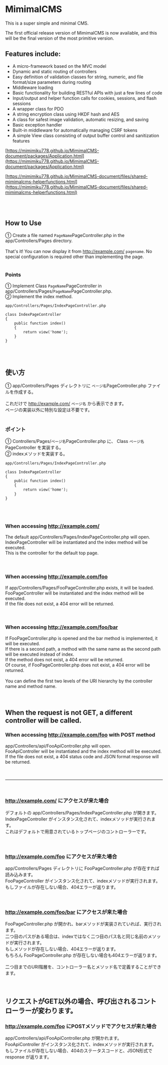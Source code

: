 # MimimalCMS
This is a super simple and minimal CMS.

The first official release version of MimimalCMS is now available, and this will be the final version of the most primitive version.

## Features include:
- A micro-framework based on the MVC model
- Dynamic and static routing of controllers
- Easy definition of validation classes for string, numeric, and file format/size parameters during routing
- Middleware loading
- Basic functionality for building RESTful APIs with just a few lines of code
- Input/output and helper function calls for cookies, sessions, and flash sessions
- A wrapper class for PDO
- A string encryption class using HKDF hash and AES
- A class for safest image validation, automatic resizing, and saving
- Basic exception handler
- Built-in middleware for automatically managing CSRF tokens
- A simple View class consisting of output buffer control and sanitization features

[https://mimimiku778.github.io/MimimalCMS-document/packages/Application.html](https://mimimiku778.github.io/MimimalCMS-document/packages/Application.html)  

[https://mimimiku778.github.io/MimimalCMS-document/files/shared-mimimalcms-helperfunctions.html](https://mimimiku778.github.io/MimimalCMS-document/files/shared-mimimalcms-helperfunctions.html)

<br>
<br>

## How to Use<br>
① Create a file named `PageName`PageController.php in the app/Controllers/Pages directory.<br>
<br>
That's it! You can now display it from http://example.com/ `pagename`. No special configuration is required other than implementing the page.<br>
<br>

### Points<br>
① Implement Class `PageName`PageController in app/Controllers/Pages/`PageName`PageController.php.<br>
② Implement the index method.<br>
```
app/Controllers/Pages/IndexPageController.php

class IndexPageController
{
    public function index()
    {
        return view('home');
    }
}
```
<br>
<br>

## 使い方<br>
① app/Controllers/Pages ディレクトリに `ページ名`PageController.php ファイルを作成する。<br>
<br>
これだけで http://example.com/ `ページ名` から表示できます。<br>
ページの実装以外に特別な設定は不要です。<br>
<br>

### ポイント<br>
① Controllers/Pages/`ページ名`PageController.php に、 Class `ページ名`PageController を実装する。<br>
② indexメソッドを実装する。<br>
```
app/Controllers/Pages/IndexPageController.php

class IndexPageController
{
    public function index()
    {
        return view('home');
    }
}
```
<br>
<br>

### When accessing http://example.com/<br>
The default app/Controllers/Pages/IndexPageController.php will open.<br>
IndexPageController will be instantiated and the index method will be executed.<br>
This is the controller for the default top page.<br>
<br>
<br>

### When accessing http://example.com/foo<br>
If app/Controllers/Pages/FooPageController.php exists, it will be loaded.<br>
FooPageController will be instantiated and the index method will be executed.<br>
If the file does not exist, a 404 error will be returned.<br>
<br>
<br>

### When accessing http://example.com/foo/bar<br>
If FooPageController.php is opened and the bar method is implemented, it will be executed.<br>
If there is a second path, a method with the same name as the second path will be executed instead of index.<br>
If the method does not exist, a 404 error will be returned.<br>
Of course, if FooPageController.php does not exist, a 404 error will be returned.<br>
<br>
You can define the first two levels of the URI hierarchy by the controller name and method name.<br>
<br>
<br>

## When the request is not GET, a different controller will be called.<br>

### When accessing http://example.com/foo with POST method<br>
app/Controllers/api/FooApiController.php will open.<br>
FooApiController will be instantiated and the index method will be executed.<br>
If the file does not exist, a 404 status code and JSON format response will be returned.<br>
<br>
<br>
___
<br>

### http://example.com/ にアクセスが来た場合<br>
デフォルトの app/Controllers/Pages/IndexPageController.php が開きます。<br>
IndexPageController がインスタンス化されて、indexメソッドが実行されます。<br>
これはデフォルトで用意されているトップページのコントローラーです。<br>
<br>
<br>

### http://example.com/foo にアクセスが来た場合<br>
app/Controllers/Pages ディレクトリに FooPageController.php が存在すれば読み込みます。<br>
FooPageController がインスタンス化されて、indexメソッドが実行されます。<br>
もしファイルが存在しない場合、404エラーが返ります。<br>
<br>
<br>

### http://example.com/foo/bar にアクセスが来た場合<br>
FooPageController.php が開かれ、barメソッドが実装されていれば、実行されます。<br>
二つ目のパスがある場合は、indexではなく二つ目のパス名と同じ名前のメソッドが実行されます。<br>
もしメソッドが存在しない場合、404エラーが返ります。<br>
もちろん FooPageController.php が存在しない場合も404エラーが返ります。<br>
<br>
二つ目までのURI階層を、コントローラー名とメソッド名で定義することができます。<br>
<br>
<br>

## リクエストがGET以外の場合、呼び出されるコントローラーが変わります。<br>

### http://example.com/foo にPOSTメソッドでアクセスが来た場合<br>
app/Controllers/api/FooApiController.php が開かれます。<br>
FooApiController がインスタンス化されて、indexメソッドが実行されます。<br>
もしファイルが存在しない場合、404のステータスコードと、JSON形式で response が返ります。<br>
<br>
<br>
